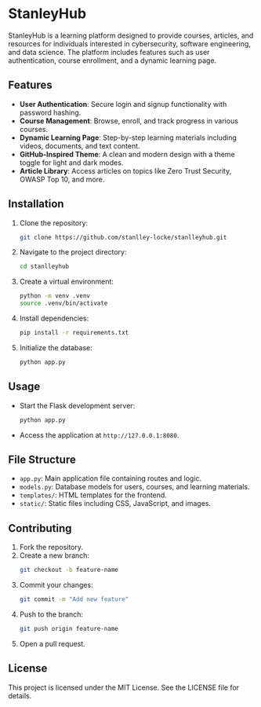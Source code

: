 # StanleyHub

StanleyHub is a learning platform designed to provide courses, articles, and resources for individuals interested in cybersecurity, software engineering, and data science. The platform includes features such as user authentication, course enrollment, and a dynamic learning page.

## Features

- **User Authentication**: Secure login and signup functionality with password hashing.
- **Course Management**: Browse, enroll, and track progress in various courses.
- **Dynamic Learning Page**: Step-by-step learning materials including videos, documents, and text content.
- **GitHub-Inspired Theme**: A clean and modern design with a theme toggle for light and dark modes.
- **Article Library**: Access articles on topics like Zero Trust Security, OWASP Top 10, and more.

## Installation

1. Clone the repository:
   ```bash
   git clone https://github.com/stanlley-locke/stanlleyhub.git
   ```

2. Navigate to the project directory:
   ```bash
   cd stanlleyhub
   ```

3. Create a virtual environment:
   ```bash
   python -m venv .venv
   source .venv/bin/activate
   ```

4. Install dependencies:
   ```bash
   pip install -r requirements.txt
   ```

5. Initialize the database:
   ```bash
   python app.py
   ```

## Usage

- Start the Flask development server:
  ```bash
  python app.py
  ```
- Access the application at `http://127.0.0.1:8080`.

## File Structure

- `app.py`: Main application file containing routes and logic.
- `models.py`: Database models for users, courses, and learning materials.
- `templates/`: HTML templates for the frontend.
- `static/`: Static files including CSS, JavaScript, and images.

## Contributing

1. Fork the repository.
2. Create a new branch:
   ```bash
   git checkout -b feature-name
   ```
3. Commit your changes:
   ```bash
   git commit -m "Add new feature"
   ```
4. Push to the branch:
   ```bash
   git push origin feature-name
   ```
5. Open a pull request.

## License

This project is licensed under the MIT License. See the LICENSE file for details.